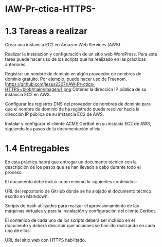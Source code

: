 # IAW-Pr-ctica-HTTPS-


# 1.3 Tareas a realizar

Crear una instancia EC2 en Amazon Web Services (AWS).

Realizar la instalación y configuración de un sitio web WordPress. Para esta tarea puede hacer uso de los scripts que ha realizado en las prácticas anteriores.

Registrar un nombre de dominio en algún proveedor de nombres de dominio gratuito. Por ejemplo, puede hacer uso de Freenom.
!https://github.com/jesus2307/IAW-Pr-ctica-HTTPS-/blob/main/imagen/1.png
Obtener la dirección IP pública de su instancia EC2 en AWS.

Configurar los registros DNS del proveedor de nombres de dominio para que el nombre de dominio de ha registrado pueda resolver hacia la dirección IP pública de su instancia EC2 de AWS.

Instalar y configurar el cliente ACME Certbot en su instacia EC2 de AWS, siguiendo los pasos de la documentación oficial.

# 1.4 Entregables
En esta práctica habrá que entregar un documento técnico con la descripción de los pasos que se han llevado a cabo durante todo el proceso.

El documento debe incluir como mínimo lo siguientes contenidos:

URL del repositorio de GitHub donde se ha alojado el documento técnico escrito en Markdown.

Scripts de bash utilizados para realizar el aprovisionamiento de las máquinas virtuales y para la instalación y configuración del cliente Certbot.

El contenido de cada uno de los scripts deberá ser incluido en el documento y deberá describir qué acciones se han ido realizando en cada uno de ellos.

URL del sitio web con HTTPS habilitado.
